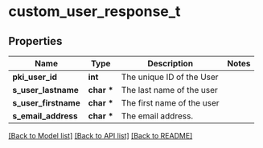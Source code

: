 # custom_user_response_t

## Properties
Name | Type | Description | Notes
------------ | ------------- | ------------- | -------------
**pki_user_id** | **int** | The unique ID of the User | 
**s_user_lastname** | **char \*** | The last name of the user | 
**s_user_firstname** | **char \*** | The first name of the user | 
**s_email_address** | **char \*** | The email address. | 

[[Back to Model list]](../README.md#documentation-for-models) [[Back to API list]](../README.md#documentation-for-api-endpoints) [[Back to README]](../README.md)


